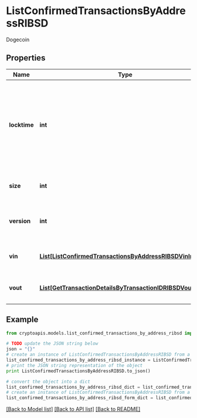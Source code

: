 # ListConfirmedTransactionsByAddressRIBSD

Dogecoin

## Properties
Name | Type | Description | Notes
------------ | ------------- | ------------- | -------------
**locktime** | **int** | Represents the locktime on the transaction on the specific blockchain, i.e. the blockheight at which the transaction is valid. | 
**size** | **int** | Represents the total size of this transaction. | 
**version** | **int** | Represents the transaction&#39;s version number. | 
**vin** | [**List[ListConfirmedTransactionsByAddressRIBSDVinInner]**](ListConfirmedTransactionsByAddressRIBSDVinInner.md) | Represents the transaction inputs. | 
**vout** | [**List[GetTransactionDetailsByTransactionIDRIBSDVoutInner]**](GetTransactionDetailsByTransactionIDRIBSDVoutInner.md) | Represents the transaction outputs. | 

## Example

```python
from cryptoapis.models.list_confirmed_transactions_by_address_ribsd import ListConfirmedTransactionsByAddressRIBSD

# TODO update the JSON string below
json = "{}"
# create an instance of ListConfirmedTransactionsByAddressRIBSD from a JSON string
list_confirmed_transactions_by_address_ribsd_instance = ListConfirmedTransactionsByAddressRIBSD.from_json(json)
# print the JSON string representation of the object
print ListConfirmedTransactionsByAddressRIBSD.to_json()

# convert the object into a dict
list_confirmed_transactions_by_address_ribsd_dict = list_confirmed_transactions_by_address_ribsd_instance.to_dict()
# create an instance of ListConfirmedTransactionsByAddressRIBSD from a dict
list_confirmed_transactions_by_address_ribsd_form_dict = list_confirmed_transactions_by_address_ribsd.from_dict(list_confirmed_transactions_by_address_ribsd_dict)
```
[[Back to Model list]](../README.md#documentation-for-models) [[Back to API list]](../README.md#documentation-for-api-endpoints) [[Back to README]](../README.md)


